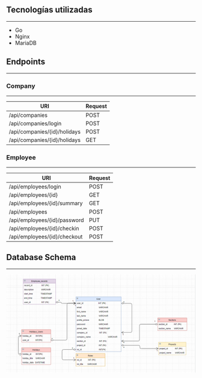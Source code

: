 ## Tecnologías utilizadas

---

* Go
* Nginx
* MariaDB



## Endpoints

---

### Company

---

| URI                        | Request |
|----------------------------|---------|
| /api/companies               | POST    |
| /api/companies/login         | POST    |
| /api/companies/{id}/holidays | POST    |
| /api/companies/{id}/holidays | GET     |



### Employee

---

| URI                         | Request |
|-----------------------------|---------|
| /api/employees/login         | POST    |
| /api/employees/{id}          | GET     |
| /api/employees/{id}/summary  | GET     |
| /api/employees               | POST    |
| /api/employees/{id}/password | PUT     |
| /api/employees/{id}/checkin  | POST    |
| /api/employees/{id}/checkout | POST    |


## Database Schema

---

![Database Schema](/docs/images/bbdd.PNG ";)")
